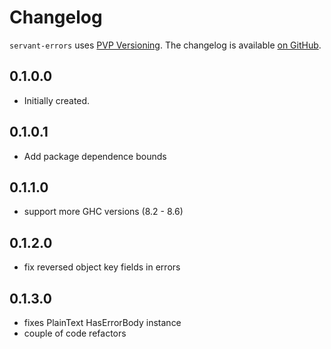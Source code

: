 # Changelog

`servant-errors` uses [PVP Versioning][1].
The changelog is available [on GitHub][2].

## 0.1.0.0

* Initially created.

[1]: https://pvp.haskell.org
[2]: https://github.com/epicallan/servant-errors/releases

## 0.1.0.1

* Add package dependence bounds

[1]: https://pvp.haskell.org
[2]: https://github.com/epicallan/servant-errors/releases

## 0.1.1.0

* support more GHC versions (8.2 - 8.6)

## 0.1.2.0

* fix reversed object key fields in errors

## 0.1.3.0

* fixes PlainText HasErrorBody instance
* couple of code refactors 
